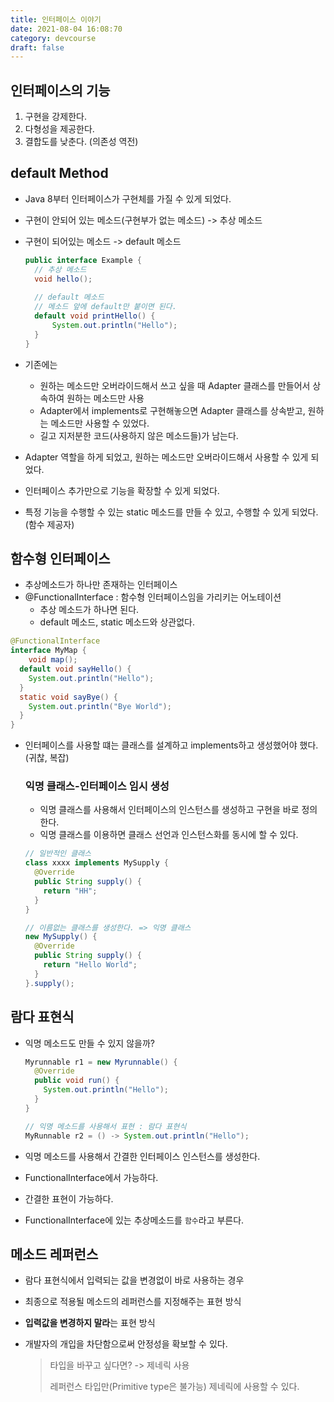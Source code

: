 ```yaml
---
title: 인터페이스 이야기
date: 2021-08-04 16:08:70
category: devcourse
draft: false
---
```


## 인터페이스의 기능

1. 구현을 강제한다.
2. 다형성을 제공한다.
3. 결합도를 낮춘다. (의존성 역전)

## default Method

- Java 8부터 인터페이스가 구현체를 가질 수 있게 되었다.

- 구현이 안되어 있는 메소드(구현부가 없는 메소드) -> 추상 메소드

- 구현이 되어있는 메소드 -> default 메소드

  ```java
  public interface Example {
  	// 추상 메소드
   	void hello();
  	
    // default 메소드
    // 메소드 앞에 default만 붙이면 된다.
    default void printHello() {
  		System.out.println("Hello");
  	}
  }
  ```

- 기존에는 

  - 원하는 메소드만 오버라이드해서 쓰고 싶을 때 Adapter 클래스를 만들어서 상속하여 원하는 메소드만 사용
  - Adapter에서 implements로 구현해놓으면 Adapter 클래스를 상속받고, 원하는 메소드만 사용할 수 있었다.
  - 길고 지저분한 코드(사용하지 않은 메소드들)가 남는다.

- Adapter 역할을 하게 되었고, 원하는 메소드만 오버라이드해서 사용할 수 있게 되었다.

- 인터페이스 추가만으로 기능을 확장할 수 있게 되었다.

- 특정 기능을 수행할 수 있는 static 메소드를 만들 수 있고, 수행할 수 있게 되었다. (함수 제공자)



## 함수형 인터페이스

- 추상메소드가 하나만 존재하는 인터페이스
- @FunctionalInterface : 함수형 인터페이스임을 가리키는 어노테이션
  - 추상 메소드가 하나면 된다.
  - default 메소드, static 메소드와 상관없다.

```java
@FunctionalInterface
interface MyMap {
	void map();
  default void sayHello() {
    System.out.println("Hello");
  }
  static void sayBye() {
    System.out.println("Bye World");
  }
}
```

- 인터페이스를 사용할 떄는 클래스를 설계하고 implements하고 생성했어야 했다. (귀찮, 복잡)

  

  ### 익명 클래스-인터페이스 임시 생성

  - 익명 클래스를 사용해서 인터페이스의 인스턴스를 생성하고 구현을 바로 정의한다.
  - 익명 클래스를 이용하면 클래스 선언과 인스턴스화를 동시에 할 수 있다.

  ```java
  // 일반적인 클래스
  class xxxx implements MySupply {
    @Override
    public String supply() {
      return "HH";
    }
  }
  
  // 이름없는 클래스를 생성한다. => 익명 클래스
  new MySupply() {
    @Override
    public String supply() {
      return "Hello World";
    }
  }.supply();
  ```



## 람다 표현식

- 익명 메소드도 만들 수 있지 않을까?

  ```java
  Myrunnable r1 = new Myrunnable() {
    @Override
    public void run() {
      System.out.println("Hello");
    }
  }
  
  // 익명 메소드를 사용해서 표현 : 람다 표현식
  MyRunnable r2 = () -> System.out.println("Hello");
  ```

- 익명 메소드를 사용해서 간결한 인터페이스 인스턴스를 생성한다.

- FunctionalInterface에서 가능하다.

- 간결한 표현이 가능하다.

- FunctionalInterface에 있는 추상메소드를 `함수`라고 부른다.



## 메소드 레퍼런스

- 람다 표현식에서 입력되는 값을 변경없이 바로 사용하는 경우

- 최종으로 적용될 메소드의 레퍼런스를 지정해주는 표현 방식

- **입력값을 변경하지 말라**는 표현 방식

- 개발자의 개입을 차단함으로써 안정성을 확보할 수 있다.

  > 타입을 바꾸고 싶다면? -> 제네릭 <T> 사용
  >
  > 레퍼런스 타입만(Primitive type은 불가능) 제네릭에 사용할 수 있다.